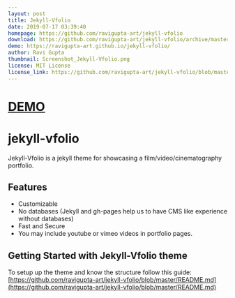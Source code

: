 ```yaml
---
layout: post
title: Jekyll-Vfolio
date: 2019-07-17 03:39:40
homepage: https://github.com/ravigupta-art/jekyll-vfolio
download: https://github.com/ravigupta-art/jekyll-vfolio/archive/master.zip
demo: https://ravigupta-art.github.io/jekyll-vfolio/
author: Ravi Gupta
thumbnail: Screenshot_Jekyll-Vfolio.png
license: MIT License
license_link: https://github.com/ravigupta-art/jekyll-vfolio/blob/master/LICENSE
---
```


[DEMO](https://ravigupta-art.github.io/jekyll-vfolio/)
======================================================
# jekyll-vfolio
Jekyll-Vfolio is a jekyll theme for showcasing a film/video/cinematography portfolio.

## Features
- Customizable
- No databases (Jekyll and gh-pages help us to have CMS like experience without databases)
- Fast and Secure
- You may include youtube or vimeo videos in portfolio pages.

## Getting Started with Jekyll-Vfolio theme
To setup up the theme and know the structure follow this guide: [https://github.com/ravigupta-art/jekyll-vfolio/blob/master/README.md](https://github.com/ravigupta-art/jekyll-vfolio/blob/master/README.md)
